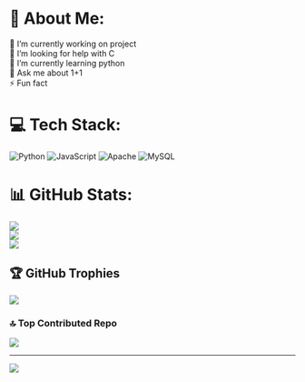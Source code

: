 # 💫 About Me:
🔭 I’m currently working on project<br>🤝 I’m looking for help with C<br>🌱 I’m currently learning python<br>💬 Ask me about 1+1<br>⚡ Fun fact


# 💻 Tech Stack:
![Python](https://img.shields.io/badge/python-3670A0?style=for-the-badge&logo=python&logoColor=ffdd54) ![JavaScript](https://img.shields.io/badge/javascript-%23323330.svg?style=for-the-badge&logo=javascript&logoColor=%23F7DF1E) ![Apache](https://img.shields.io/badge/apache-%23D42029.svg?style=for-the-badge&logo=apache&logoColor=white) ![MySQL](https://img.shields.io/badge/mysql-4479A1.svg?style=for-the-badge&logo=mysql&logoColor=white)
# 📊 GitHub Stats:
![](https://github-readme-stats.vercel.app/api?username=Samrudh9&theme=dark&hide_border=false&include_all_commits=false&count_private=false)<br/>
![](https://github-readme-streak-stats.herokuapp.com/?user=Samrudh9&theme=dark&hide_border=false)<br/>
![](https://github-readme-stats.vercel.app/api/top-langs/?username=Samrudh9&theme=dark&hide_border=false&include_all_commits=false&count_private=false&layout=compact)

## 🏆 GitHub Trophies
![](https://github-profile-trophy.vercel.app/?username=Samrudh9&theme=dark&no-frame=true&no-bg=false&margin-w=4)

### 🔝 Top Contributed Repo
![](https://github-contributor-stats.vercel.app/api?username=Samrudh9&limit=5&theme=dark&combine_all_yearly_contributions=true)

---
[![](https://visitcount.itsvg.in/api?id=Samrudh9&icon=0&color=0)](https://visitcount.itsvg.in)

<!-- Proudly created with GPRM ( https://gprm.itsvg.in ) -->
